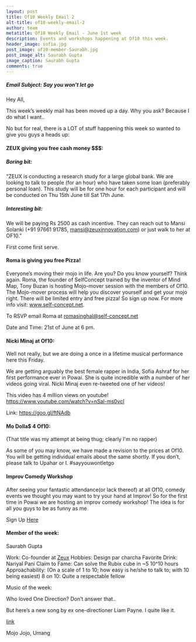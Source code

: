 ```yaml
---
layout: post
title: Of10 Weekly Email 2
alt-title: of10-weekly-email-2
author: team
metatitle: Of10 Weekly Email - June 1st week
description: Events and workshops happening at Of10 this week.
header_image: sofia.jpg
post_image: of10-member-Saurabh.jpg
post_image_alt: Saurabh Gupta
image_caption: Saurabh Gupta
comments: true
---
```


##### Email Subject: Say you won't let go #####

Hey All,

This week’s weekly mail has been moved up a day. Why you ask? Because I do what I want..

No but for real, there is a LOT of stuff happening this week so wanted to give you guys a heads up:

#### ZEUX giving you free cash money $$$: ####

##### Boring bit: #####

“ZEUX is conducting a research study for a large global bank. We are looking to talk to people (for an hour) who have taken some loan (preferably personal loan). This study will be for one hour for each participant and will be conducted on Thu 15th June till Sat 17th June.

##### Interesting bit: #####

We will be paying Rs 2500 as cash incentive. They can reach out to Mansi Solanki (+91 97661 91785, mansi@zeuxinnovation.com) or just walk to her at OF10.”

First come first serve.

#### Roma is giving you free Pizza! ####

Everyone’s moving their mojo in life. Are you?  Do you know yourself? Think again. Roma, the founder of SelfConcept trained by the inventor of Mind Map, Tony Buzan is hosting Mojo-mover session with the members of Of10. The Mojo-mover process will help you discover yourself and get your mojo right. There will be limited entry and free pizza! So sign up now. For more info visit: www.self-concept.net.

To RSVP email Roma at romasinghal@self-concept.net

Date and Time: 21st of June at 6 pm.

#### Nicki Minaj at Of10: ####

Well not really, but we are doing a once in a lifetime musical performance here this Friday.

We are getting arguably the best female rapper in India, Sofia Ashraf for her first performance ever in Powai. She is quite incredible with a number of her videos going viral. Nicki Minaj even re-tweeted one of her videos!

This video has 4 million views on youtube! https://www.youtube.com/watch?v=nSal-ms0vcI

Link: https://goo.gl/ftNAdb


#### Mo Dolla$ 4 Of10: ####

(That title was my attempt at being thug; clearly I'm no rapper)

As some of you may know, we have made a revision to the prices at Of10. You will be getting individual emails about the same shortly. If you don’t, please talk to Upahar or I. #sayyouwontletgo

#### Improv Comedy Workshop ####

After seeing your fantastic attendance(or lack thereof) at all Of10, comedy events we thought you may want to try your hand at Improv! So for the first time in Powai we are hosting an improv comedy workshop! The idea is for all you guys to be as funny as me

Sign Up [Here](https://www.eventshigh.com/detail/Mumbai/9d83c4eed3a0fdfd20454f47d2875bd3-intro-improv-comedy-class-in?src=stream)

#### Member of the week: ####

Saurabh Gupta

Work: Co-founder at [Zeux](http://www.zeuxinnovation.com)
Hobbies: Design par charcha
Favorite Drink: Nariyal Pani
Claim to Fame: Can solve the Rubix cube in ~5 10^10 hours
Approachability: (On a scale of 1 to 10; how easy is he/she to talk to; with 10 being easiest) 8 on 10: Quite a respectable fellow

Music of the week:

Who loved One Direction? Don’t answer that..

But here’s a new song by ex one-directioner Liam Payne. I quite like it.

[link](https://www.youtube.com/watch?v=vSW2M-BB1NE)

Mojo Jojo,
Umang
